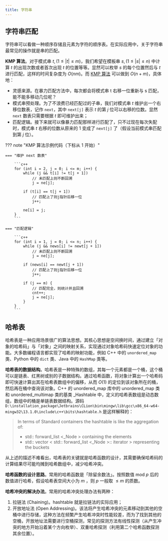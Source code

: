 ```yaml
---
title: 字符串
---
```


## 字符串匹配

字符串可以看做一种顺序存储且元素为字符的顺序表。在实际应用中，关于字符串最常见的操作就是串的匹配。

**KMP 算法**。对于模式串 $t,(1\le|t|\le m)$，我们希望在模板串 $s,(1\le|s|\le n)$ 中计算 $t$ 的出现次数或者首次出现 $t$ 的位置等等。显然可以枚举 $s$ 的每个位置然后与 $t$ 进行匹配，这样的时间复杂度为 $O(nm)$。而 [KMP 算法](https://www.cs.jhu.edu/~misha/ReadingSeminar/Papers/Knuth77.pdf) 可以做到 $O(n+m)$，具体地：

- 灵感来源。在暴力匹配方法中，每次都会将模式串 t 右移一位重新与 s 匹配，能不能多移动几位呢？
- 模式串预处理。为了不浪费已经匹配过的子串，我们对模式串 $t$ 维护出一个右移位数表，记作 `next`，其中 `next[j]` 表示 $t$ 的第 $j$ 位可以右移的位数。显然 `next` 数表只需要根据 $t$ 即可维护出来；
- 匹配逻辑。接下来就可以像暴力匹配那样进行匹配了，只不过现在每次失配时，模式串 $t$ 右移的位数从原来的 $1$ 变成了 `next[j]` 了（假设当前模式串匹配到第 $j$ 位）。

??? note "KMP 算法示例代码（下标从 1 开始）"

    === "维护 next 数表"
    
        ```c++
        for (int i = 2, j = 0; i <= m; i++) {
            while (j && t[i] != t[j + 1])
                // 未匹配上则不断回溯
                j = ne[j];
            
            if (t[i] == t[j + 1])
                // 匹配上了则j指针后移一位
                j++;
            
            ne[i] = j;
        }
        ```
    
    === "匹配逻辑"
    
        ```c++
        for (int i = 1, j = 0; i <= n; i++) {
            while (j && news[i] != newt[j + 1])
                // 未匹配上则不断回溯
                j = ne[j];
            
            if (news[i] == newt[j + 1])
                // 匹配上了则j指针后移一位
                j++;
    
            if (j == m) {
                // 匹配完全，则统计并且回溯
                cnt++;
                j = ne[j];
            }
        }
        ```

## 哈希表

哈希表是一种应用场景很广的算法思想。其核心思想是空间换时间，通过建立「对象的哈希码」与「对象」之间的映射关系，实现通过对象哈希码快速定位对象的功能。大多数编程语言都实现了哈希的映射功能，例如 C++ 中的 `unordered_map` 类、Python 中的 `dict` 类、Java 中的 `HashMap` 类等。

**哈希表的数据结构**。哈希表是一种特殊的数组，其每一个元素都是一个桶，这个桶可以是链表、红黑树或别的子数据结构。通过哈希函数，将对象计算出一个哈希码即可快速计算出其在哈希表数组中的偏移，从而 $O(1)$ 的定位到该对象所在的桶，然后再在桶中查询该对象。C++ 的 unordered_map 库中的 unordered_map 类和 unordered_multimap 类的基类 _Hashtable 中，定义的哈希表数组是动态数组，数组中的桶是单链表数据结构。源码 `D:\installation_package\Jetbrains\CLion\bin\mingw\lib\gcc\x86_64-w64-mingw32\13.1.0\include\c++\bits\hashtable.h` 是这样解释的：

> In terms of Standard containers the hashtable is like the aggregation of:
>
> *  std:: forward_list <_Node \> containing the elements
> *  std:: vector < std:: forward_list <_Node \>:: iterator > representing the buckets

从上述的描述不难看出，哈希表的关键就是哈希函数的设计，其需要确保哈希码的计算结果尽可能均摊到哈希数组中，减少哈希冲突。

**哈希函数的设计思路**。常用的哈希函数是「除留余数法」。按照数值 $\text{mod}\ p$ 后的数值进行哈希，假设哈希表空间大小为 $m$ ，则 $p$ 一般取 $\le m$ 的质数。

**哈希冲突的解决办法**。常用的哈希冲突处理办法有两种：

1. 拉链法 (Chaining)。hashtable 就是拉链法的实际应用；
2. 开放地址法 (Open Addressing)。该法将产生哈希冲突的元素移动到其他的空桶中进行存储，这种方法在频繁产生哈希冲突时性能较差，而为了找到其他的空桶，开放地址法需要进行空桶探测，常见的探测方法有线性探测（从产生冲突的地方开始沿着某个方向枚举）、双重哈希探测（利用第二个哈希函数探测其余位置）。
